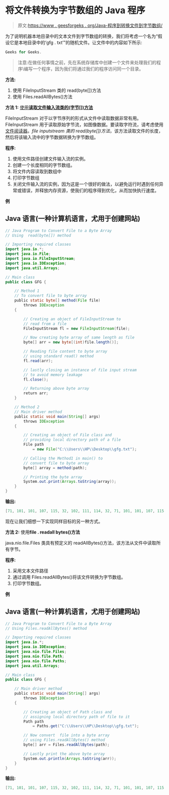 # 将文件转换为字节数组的 Java 程序

> 原文:[https://www . geesforgeks . org/Java-程序到转换文件到字节数组/](https://www.geeksforgeeks.org/java-program-to-convert-file-to-a-byte-array/)

为了说明机器本地目录中的文本文件到字节数组的转换，我们将考虑一个名为“假设它是本地目录中的‘gfg . txt’”的随机文件。让文件中的内容如下所示:

```java
Geeks for Geeks.
```

> 注意:在做任何事情之前，先在系统存储库中创建一个文件来处理我们的程序\编写一个程序，因为我们将通过我们的程序访问同一个目录。

**方法:**

1.  使用 FileInputStream 类的 read(byte[])方法
2.  使用 Files.readAllBytes()方法

**方法 1:** [使用**读取文件输入流类的(字节[])方法**](https://www.geeksforgeeks.org/java-io-fileinputstream-class-java/)

FileInputStream 对于以字节序列的形式从文件中读取数据非常有用。FileInputStream 用于读取原始字节流，如图像数据。要读取字符流，请考虑使用[文件阅读器](https://www.geeksforgeeks.org/file-handling-java-using-filewriter-filereader/)。*file inputstream 类的 read(byte[])方法*，该方法读取文件的长度，然后将该输入流中的字节数据转换为字节数组。

**程序:**

1.  使用文件路径创建文件输入流的实例。
2.  创建一个长度相同的字节数组。
3.  将文件内容读取到数组中
4.  打印字节数组
5.  关闭文件输入流的实例，因为这是一个很好的做法，以避免运行时遇到任何异常或错误，并释放内存资源，使我们的程序得到优化，从而加快执行速度。

**例**

## Java 语言(一种计算机语言，尤用于创建网站)

```java
// Java Program to Convert File to a Byte Array
// Using  read(byte[]) method

// Importing required classes
import java.io.*;
import java.io.File;
import java.io.FileInputStream;
import java.io.IOException;
import java.util.Arrays;

// Main class
public class GFG {

    // Method 1
    // To convert file to byte array
    public static byte[] method(File file)
        throws IOException
    {

        // Creating an object of FileInputStream to
        // read from a file
        FileInputStream fl = new FileInputStream(file);

        // Now creating byte array of same length as file
        byte[] arr = new byte[(int)file.length()];

        // Reading file content to byte array
        // using standard read() method
        fl.read(arr);

        // lastly closing an instance of file input stream
        // to avoid memory leakage
        fl.close();

        // Returning above byte array
        return arr;
    }

    // Method 2
    // Main driver method
    public static void main(String[] args)
        throws IOException
    {

        // Creating an object of File class and
        // providing local directory path of a file
        File path
            = new File("C:\\Users\\HP\\Desktop\\gfg.txt");

        // Calling the Method1 in main() to
        // convert file to byte array
        byte[] array = method(path);

        // Printing the byte array
        System.out.print(Arrays.toString(array));
    }
}
```

**输出:**

```java
[71, 101, 101, 107, 115, 32, 102, 111, 114, 32, 71, 101, 101, 107, 115, 46, 10]
```

现在让我们细想一下实现同样目标的另一种方式。

**方法 2:** 使用**file . readall bytes()方法**

java.nio.file.Files 类具有预定义的 readAllBytes()方法，该方法从文件中读取所有字节。

**程序:**

1.  采用文本文件路径
2.  通过调用 Files.readAllBytes()将该文件转换为字节数组。
3.  打印字节数组。

**例**

## Java 语言(一种计算机语言，尤用于创建网站)

```java
// Java Program to Convert File to a Byte Array
// Using Files.readAllBytes() method

// Importing required classes
import java.io.*;
import java.io.IOException;
import java.nio.file.Files;
import java.nio.file.Path;
import java.nio.file.Paths;
import java.util.Arrays;

// Main class
public class GFG {

    // Main driver method
    public static void main(String[] args)
        throws IOException
    {

        // Creating an object of Path class and
        // assigning local directory path of file to it
        Path path
            = Paths.get("C:\\Users\\HP\\Desktop\\gfg.txt");

        // Now convert  file into a byte array
        // using Files.readAllBytes() method
        byte[] arr = Files.readAllBytes(path);

        // Lastly print the above byte array
        System.out.println(Arrays.toString(arr));
    }
}
```

**输出:**

```java
[71, 101, 101, 107, 115, 32, 102, 111, 114, 32, 71, 101, 101, 107, 115, 46, 10]
```
